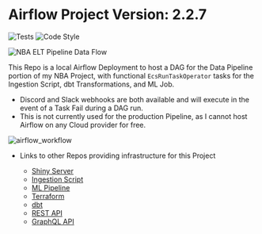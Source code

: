 # Airflow Project Version: 2.2.7
![Tests](https://github.com/jyablonski/nba_elt_airflow/actions/workflows/tests.yml/badge.svg) ![Code Style](https://img.shields.io/badge/code%20style-black-000000.svg)

![NBA ELT Pipeline Data Flow](https://github.com/jyablonski/nba_elt_airflow/assets/16946556/aee52f5d-b985-46e6-bf09-d1cfab0ee0c2)

This Repo is a local Airflow Deployment to host a DAG for the Data Pipeline portion of my NBA Project, with functional `EcsRunTaskOperator` tasks for the Ingestion Script, dbt Transformations, and ML Job. 

* Discord and Slack webhooks are both available and will execute in the event of a Task Fail during a DAG run.
* This is not currently used for the production Pipeline, as I cannot host Airflow on any Cloud provider for free.  

![airflow_workflow](https://user-images.githubusercontent.com/16946556/176963452-8621f4c1-cf8e-4124-a1f2-ab7d28b99069.jpg)

* Links to other Repos providing infrastructure for this Project

    * [Shiny Server](https://github.com/jyablonski/NBA-Dashboard)
	* [Ingestion Script](https://github.com/jyablonski/python_docker)
	* [ML Pipeline](https://github.com/jyablonski/nba_elt_mlflow)
	* [Terraform](https://github.com/jyablonski/aws_terraform/)
	* [dbt](https://github.com/jyablonski/nba_elt_dbt)
	* [REST API](https://github.com/jyablonski/nba_elt_rest_api)
	* [GraphQL API](https://github.com/jyablonski/graphql_praq)
  